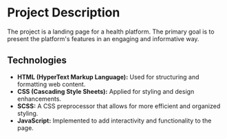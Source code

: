 # Project Description

The project is a landing page for a health platform. The primary goal is to present the platform's features in an engaging and informative way.

## Technologies

- **HTML (HyperText Markup Language):** Used for structuring and formatting web content.
- **CSS (Cascading Style Sheets):** Applied for styling and design enhancements.
- **SCSS:** A CSS preprocessor that allows for more efficient and organized styling.
- **JavaScript:** Implemented to add interactivity and functionality to the page.
